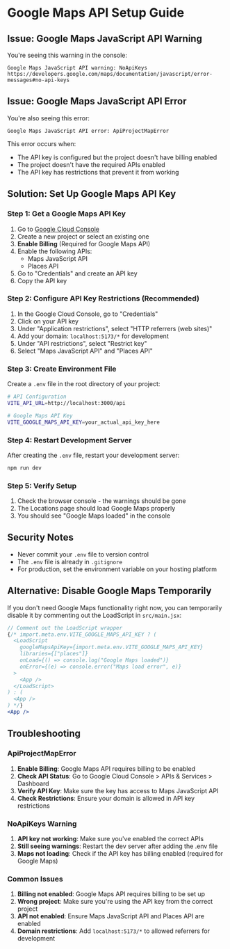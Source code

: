 # Google Maps API Setup Guide

## Issue: Google Maps JavaScript API Warning

You're seeing this warning in the console:
```
Google Maps JavaScript API warning: NoApiKeys https://developers.google.com/maps/documentation/javascript/error-messages#no-api-keys
```

## Issue: Google Maps JavaScript API Error

You're also seeing this error:
```
Google Maps JavaScript API error: ApiProjectMapError
```

This error occurs when:
- The API key is configured but the project doesn't have billing enabled
- The project doesn't have the required APIs enabled
- The API key has restrictions that prevent it from working

## Solution: Set Up Google Maps API Key

### Step 1: Get a Google Maps API Key

1. Go to [Google Cloud Console](https://console.cloud.google.com/)
2. Create a new project or select an existing one
3. **Enable Billing** (Required for Google Maps API)
4. Enable the following APIs:
   - Maps JavaScript API
   - Places API
5. Go to "Credentials" and create an API key
6. Copy the API key

### Step 2: Configure API Key Restrictions (Recommended)

1. In the Google Cloud Console, go to "Credentials"
2. Click on your API key
3. Under "Application restrictions", select "HTTP referrers (web sites)"
4. Add your domain: `localhost:5173/*` for development
5. Under "API restrictions", select "Restrict key"
6. Select "Maps JavaScript API" and "Places API"

### Step 3: Create Environment File

Create a `.env` file in the root directory of your project:

```bash
# API Configuration
VITE_API_URL=http://localhost:3000/api

# Google Maps API Key
VITE_GOOGLE_MAPS_API_KEY=your_actual_api_key_here
```

### Step 4: Restart Development Server

After creating the `.env` file, restart your development server:

```bash
npm run dev
```

### Step 5: Verify Setup

1. Check the browser console - the warnings should be gone
2. The Locations page should load Google Maps properly
3. You should see "Google Maps loaded" in the console

## Security Notes

- Never commit your `.env` file to version control
- The `.env` file is already in `.gitignore`
- For production, set the environment variable on your hosting platform

## Alternative: Disable Google Maps Temporarily

If you don't need Google Maps functionality right now, you can temporarily disable it by commenting out the LoadScript in `src/main.jsx`:

```jsx
// Comment out the LoadScript wrapper
{/* import.meta.env.VITE_GOOGLE_MAPS_API_KEY ? (
  <LoadScript
    googleMapsApiKey={import.meta.env.VITE_GOOGLE_MAPS_API_KEY}
    libraries={["places"]}
    onLoad={() => console.log("Google Maps loaded")}
    onError={(e) => console.error("Maps load error", e)}
  >
    <App />
  </LoadScript>
) : (
  <App />
) */}
<App />
```

## Troubleshooting

### ApiProjectMapError
1. **Enable Billing**: Google Maps API requires billing to be enabled
2. **Check API Status**: Go to Google Cloud Console > APIs & Services > Dashboard
3. **Verify API Key**: Make sure the key has access to Maps JavaScript API
4. **Check Restrictions**: Ensure your domain is allowed in API key restrictions

### NoApiKeys Warning
1. **API key not working**: Make sure you've enabled the correct APIs
2. **Still seeing warnings**: Restart the dev server after adding the .env file
3. **Maps not loading**: Check if the API key has billing enabled (required for Google Maps)

### Common Issues
1. **Billing not enabled**: Google Maps API requires billing to be set up
2. **Wrong project**: Make sure you're using the API key from the correct project
3. **API not enabled**: Ensure Maps JavaScript API and Places API are enabled
4. **Domain restrictions**: Add `localhost:5173/*` to allowed referrers for development
